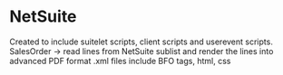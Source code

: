 # NetSuite

Created to include suitelet scripts, client scripts and userevent scripts.
SalesOrder -> read lines from NetSuite sublist and render the lines into advanced PDF format
.xml files include BFO tags, html, css

